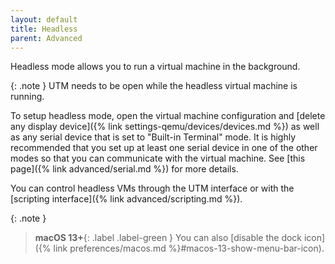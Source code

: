 ```yaml
---
layout: default
title: Headless
parent: Advanced
---
```

Headless mode allows you to run a virtual machine in the background.

{: .note }
UTM needs to be open while the headless virtual machine is running.

To setup headless mode, open the virtual machine configuration and [delete any display device]({% link settings-qemu/devices/devices.md %}) as well as any serial device that is set to "Built-in Terminal" mode. It is highly recommended that you set up at least one serial device in one of the other modes so that you can communicate with the virtual machine. See [this page]({% link advanced/serial.md %}) for more details.

You can control headless VMs through the UTM interface or with the [scripting interface]({% link advanced/scripting.md %}).

{: .note }
> **macOS 13+**{: .label .label-green }
> You can also [disable the dock icon]({% link preferences/macos.md %}#macos-13-show-menu-bar-icon).
